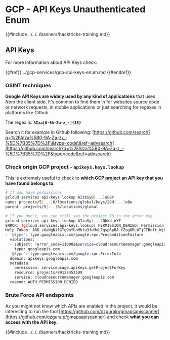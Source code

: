 # GCP - API Keys Unauthenticated Enum

{{#include ../../../banners/hacktricks-training.md}}

## API Keys

For more information about API Keys check:

{{#ref}}
../gcp-services/gcp-api-keys-enum.md
{{#endref}}

### OSINT techniques

**Google API Keys are widely used by any kind of applications** that uses from the client side. It's common to find them in for websites source code or network requests, in mobile applications or just searching for regexes in platforms like Github.

The regex is: **`AIza[0-9A-Za-z_-]{35}`**

Search it for example in Github following: [https://github.com/search?q=%2FAIza%5B0-9A-Za-z\_-%5D%7B35%7D%2F\&type=code\&ref=advsearch](https://github.com/search?q=%2FAIza%5B0-9A-Za-z_-%5D%7B35%7D%2F&type=code&ref=advsearch)

### Check origin GCP project - `apikeys.keys.lookup`

This is extremely useful to check to **which GCP project an API key that you have found belongs to**:

```bash
# If you have permissions
gcloud services api-keys lookup AIzaSyD[...]uE8Y
name: projects/5[...]6/locations/global/keys/28d[...]e0e
parent: projects/5[...]6/locations/global

# If you don't, you can still see the project ID in the error msg
gcloud services api-keys lookup AIzaSy[...]Qbkd_oYE
ERROR: (gcloud.services.api-keys.lookup) PERMISSION_DENIED: Permission 'apikeys.keys.lookup' denied on resource project.
Help Token: ARD_zUaNgNilGTg9oYUnMhfa3foMvL7qspRpBJ-YZog8RLbTjCTBolt_WjQQ3myTaOqu4VnPc5IbA6JrQN83CkGH6nNLum6wS4j1HF_7HiCUBHVN
- '@type': type.googleapis.com/google.rpc.PreconditionFailure
  violations:
  - subject: ?error_code=110002&service=cloudresourcemanager.googleapis.com&permission=serviceusage.apiKeys.getProjectForKey&resource=projects/89123452509
    type: googleapis.com
- '@type': type.googleapis.com/google.rpc.ErrorInfo
  domain: apikeys.googleapis.com
  metadata:
    permission: serviceusage.apiKeys.getProjectForKey
    resource: projects/89123452509
    service: cloudresourcemanager.googleapis.com
  reason: AUTH_PERMISSION_DENIED
```

### Brute Force API endspoints

As you might not know which APIs are enabled in the project, it would be interesting to run the tool [https://github.com/ozguralp/gmapsapiscanner](https://github.com/ozguralp/gmapsapiscanner) and check **what you can access with the API key.**

{{#include ../../../banners/hacktricks-training.md}}




